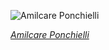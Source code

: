 
![Amilcare Ponchielli](https://upload.wikimedia.org/wikipedia/commons/thumb/4/4f/Amilcare_Ponchielli_%28before_1886%29_-_Archivio_Storico_Ricordi_FOTO000794_-_Restoration.jpg/450px-Amilcare_Ponchielli_%28before_1886%29_-_Archivio_Storico_Ricordi_FOTO000794_-_Restoration.jpg)

*[Amilcare Ponchielli](https://wikipedia.org/wiki/File:Amilcare_Ponchielli_(before_1886)_-_Archivio_Storico_Ricordi_FOTO000794_-_Restoration.jpg)*
